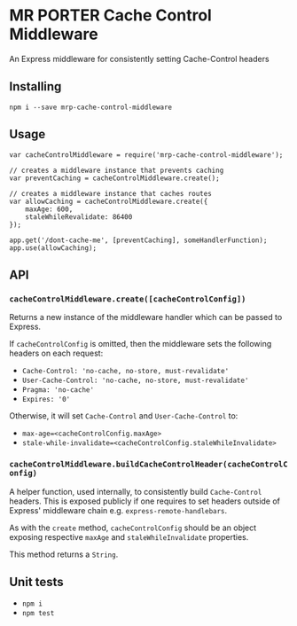 # MR PORTER Cache Control Middleware

An Express middleware for consistently setting Cache-Control headers


## Installing

`npm i --save mrp-cache-control-middleware`


## Usage

```
var cacheControlMiddleware = require('mrp-cache-control-middleware');

// creates a middleware instance that prevents caching
var preventCaching = cacheControlMiddleware.create();

// creates a middleware instance that caches routes
var allowCaching = cacheControlMiddleware.create({
	maxAge: 600,
	staleWhileRevalidate: 86400
});

app.get('/dont-cache-me', [preventCaching], someHandlerFunction);
app.use(allowCaching);
```


## API

### `cacheControlMiddleware.create([cacheControlConfig])`

Returns a new instance of the middleware handler which can be passed to Express.

If `cacheControlConfig` is omitted, then the middleware sets the following headers on each request:

* `Cache-Control: 'no-cache, no-store, must-revalidate'`
* `User-Cache-Control: 'no-cache, no-store, must-revalidate'`
* `Pragma: 'no-cache'`
* `Expires: '0'`

Otherwise, it will set `Cache-Control` and `User-Cache-Control` to:
	
* `max-age=<cacheControlConfig.maxAge>`
* `stale-while-invalidate=<cacheControlConfig.staleWhileInvalidate>`

### `cacheControlMiddleware.buildCacheControlHeader(cacheControlConfig)`

A helper function, used internally, to consistently build `Cache-Control` headers. This is exposed publicly if one requires to set headers outside of Express' middleware chain e.g. `express-remote-handlebars`.

As with the `create` method, `cacheControlConfig` should be an object exposing respective `maxAge` and `staleWhileInvalidate` properties.

This method returns a `String`.


## Unit tests

* `npm i`
* `npm test`